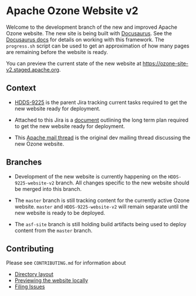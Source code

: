 <!--
 Licensed under the Apache License, Version 2.0 (the "License");
 you may not use this file except in compliance with the License.
 You may obtain a copy of the License at

   http://www.apache.org/licenses/LICENSE-2.0

 Unless required by applicable law or agreed to in writing, software
 distributed under the License is distributed on an "AS IS" BASIS,
 WITHOUT WARRANTIES OR CONDITIONS OF ANY KIND, either express or implied.
 See the License for the specific language governing permissions and
 limitations under the License. See accompanying LICENSE file.
-->

# Apache Ozone Website v2

Welcome to the development branch of the new and improved Apache Ozone website. The new site is being built with [Docusaurus](https://docusaurus.io/). See the [Docusaurus docs](https://docusaurus.io/docs) for details on working with this framework. The `progress.sh` script can be used to get an approximation of how many pages are remaining before the website is ready.

You can preview the current state of the new website at https://ozone-site-v2.staged.apache.org.

## Context

- [HDDS-9225](https://issues.apache.org/jira/browse/HDDS-9225) is the parent Jira tracking current tasks required to get the new website ready for deployment.

- Attached to this Jira is a [document](https://issues.apache.org/jira/secure/attachment/13062569/Improving%20the%20Apache%20Ozone%20Website.pdf) outlining the long term plan required to get the new website ready for deployment.

- This [Apache mail thread](https://lists.apache.org/thread/fooxgc81cbglpl8kcfxr5mfgm9qrf5v1) is the original dev mailing thread discussing the new Ozone website.

## Branches

- Development of the new website is currently happening on the `HDDS-9225-website-v2` branch. All changes specific to the new website should be merged into this branch.

- The `master` branch is still tracking content for the currently active Ozone website. `master` and `HDDS-9225-website-v2` will remain separate until the new website is ready to be deployed.

- The `asf-site` branch is still holding build artifacts being used to deploy content from the `master` branch.

## Contributing

Please see `CONTRIBUTING.md` for information about
- [Directory layout](./CONTRIBUTING.md#directory-layout)
- [Previewing the website locally](./CONTRIBUTING.md#previewing-your-modifications-locally)
- [Filing Issues](./CONTRIBUTING.md#filing-jira-issues)
